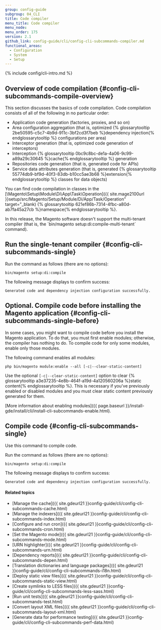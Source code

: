 ```yaml
---
group: config-guide
subgroup: 04_CLI
title: Code compiler
menu_title: Code compiler
menu_node:
menu_order: 175
version: 2.1
github_link: config-guide/cli/config-cli-subcommands-compiler.md
functional_areas:
  - Configuration
  - System
  - Setup
---
```


{% include config/cli-intro.md %}

## Overview of code compilation {#config-cli-subcommands-compile-overview}
This section discusses the basics of code compilation. Code compilation consists of all of the following in no particular order:

-   Application code generation (factories, proxies, and so on)
-   Area configuration aggregation (that is, optimized {% glossarytooltip 2be50595-c5c7-4b9d-911c-3bf2cd3f7beb %}dependency injection{% endglossarytooltip %} configurations per area)
-   Interceptor generation (that is, optimized code generation of interceptors)
-   Interception {% glossarytooltip 0bc9c8bc-de1a-4a06-9c99-a89a29c30645 %}cache{% endglossarytooltip %} generation
-   Repositories code generation (that is, generated code for APIs)
-   Service data attributes generation (that is, generated {% glossarytooltip 55774db9-bf9d-40f3-83db-b10cc5ae3b68 %}extension{% endglossarytooltip %} classes for data objects)

You can find code compilation in classes in the [\Magento\Setup\Module\Di\App\Task\Operation]({{ site.mage2100url }}setup/src/Magento/Setup/Module/Di/App/Task/Operation" target="\_blank) {% glossarytooltip 621ef86b-7314-4fbc-a80d-ab7fa45a27cb %}namespace{% endglossarytooltip %}.

<div class="bs-callout bs-callout-warning" markdown="1">
In this release, the Magento software doesn't support the multi-tenant compiler (that is, the `bin/magento setup:di:compile-multi-tenant` command).
</div>

## Run the single-tenant compiler {#config-cli-subcommands-single}
Run the command as follows (there are no options):

	bin/magento setup:di:compile

The following message displays to confirm success:

	Generated code and dependency injection configuration successfully.

## Optional. Compile code before installing the Magento application {#config-cli-subcommands-single-before}
In some cases, you might want to compile code before you install the Magento application. To do that, you must first enable modules; otherwise, the compiler has nothing to do. To compile code for only some modules, enable only those modules.

The following command enables all modules:

	php bin/magento module:enable --all [-c|--clear-static-content]

Use the optional `[-c|--clear-static-content]` option to clear {% glossarytooltip a3e37235-4e8b-464f-a19d-4a120560206a %}static content{% endglossarytooltip %}. This is necessary if you've previously enabled or disabled modules and you must clear static content previously generated for them.

[More information about enabling modules]({{ page.baseurl }}/install-gde/install/cli/install-cli-subcommands-enable.html).

## Compile code {#config-cli-subcommands-single}
Use this command to compile code.

Run the command as follows (there are no options):

	bin/magento setup:di:compile

The following message displays to confirm success:

	Generated code and dependency injection configuration successfully.

#### Related topics

-   [Manage the cache]({{ site.gdeurl21 }}config-guide/cli/config-cli-subcommands-cache.html)
-   [Manage the indexers]({{ site.gdeurl21 }}config-guide/cli/config-cli-subcommands-index.html)
-   [Configure and run cron]({{ site.gdeurl21 }}config-guide/cli/config-cli-subcommands-cron.html)
-   [Set the Magento mode]({{ site.gdeurl21 }}config-guide/cli/config-cli-subcommands-mode.html)
-   [URN highlighter]({{ site.gdeurl21 }}config-guide/cli/config-cli-subcommands-urn.html)
-   [Dependency reports]({{ site.gdeurl21 }}config-guide/cli/config-cli-subcommands-depen.html)
-   [Translation dictionaries and language packages]({{ site.gdeurl21 }}config-guide/cli/config-cli-subcommands-i18n.html)
-   [Deploy static view files]({{ site.gdeurl21 }}config-guide/cli/config-cli-subcommands-static-view.html)
-   [Create symlinks to LESS files]({{ site.gdeurl21 }}config-guide/cli/config-cli-subcommands-less-sass.html)
-   [Run unit tests]({{ site.gdeurl21 }}config-guide/cli/config-cli-subcommands-test.html)
-   [Convert layout XML files]({{ site.gdeurl21 }}config-guide/cli/config-cli-subcommands-layout-xml.html)
-   [Generate data for performance testing]({{ site.gdeurl21 }}config-guide/cli/config-cli-subcommands-perf-data.html)
